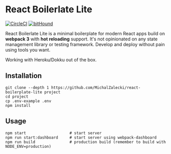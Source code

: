 # React Boilerlate Lite

[![CircleCI](https://img.shields.io/circleci/project/github/MichalZalecki/react-boilerplate-lite.svg?style=flat-square)]()
[![bitHound](https://img.shields.io/bithound/dependencies/github/rexxars/sse-channel.svg?style=flat-square)](https://github.com/MichalZalecki/react-boilerplate-lite/)

React Boilerlate Lite is a minimal boilerplate for modern React apps build on **webpack 3** with **hot reloading** support. It's not opinionated on any state management library or testing framework. Develop and deploy without pain using tools you want.

Working with Heroku/Dokku out of the box.

## Installation

```
git clone --depth 1 https://github.com/MichalZalecki/react-boilerplate-lite project
cd project
cp .env-example .env
npm install
```

## Usage

```
npm start                   # start server
npm run start:dashboard     # start server using webpack-dashboard
npm run build               # production build (remember to build with NODE_ENV=production)
```
